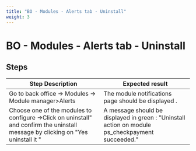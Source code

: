 ```yaml
---
title: "BO - Modules - Alerts tab - Uninstall"
weight: 3
---
```


# BO - Modules - Alerts tab - Uninstall
## Steps
| Step Description | Expected result |
| ----- | ----- |
| Go to back office -> Modules -> Module manager>Alerts | The module notifications  page should be displayed . |
| Choose one of the modules to configure ->Click on uninstall" and confirm the uninstall message by clicking on "Yes uninstall it " | A message should be displayed in green : "Uninstall action on module ps_checkpayment succeeded." |
